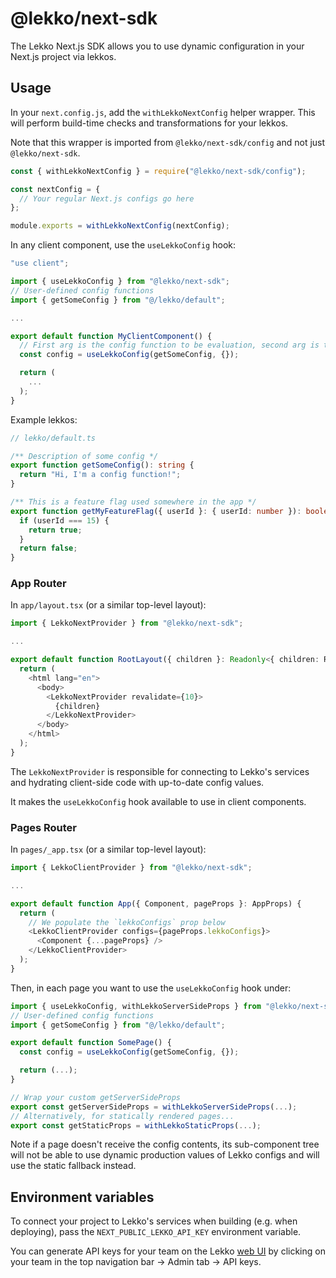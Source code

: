 # @lekko/next-sdk

The Lekko Next.js SDK allows you to use dynamic configuration in your Next.js project via lekkos.

## Usage

In your `next.config.js`, add the `withLekkoNextConfig` helper wrapper. This will perform build-time checks and transformations for your lekkos.

Note that this wrapper is imported from `@lekko/next-sdk/config` and not just `@lekko/next-sdk`.

```typescript
const { withLekkoNextConfig } = require("@lekko/next-sdk/config");

const nextConfig = {
  // Your regular Next.js configs go here
};

module.exports = withLekkoNextConfig(nextConfig);
```

In any client component, use the `useLekkoConfig` hook:

```typescript
"use client";

import { useLekkoConfig } from "@lekko/next-sdk";
// User-defined config functions
import { getSomeConfig } from "@/lekko/default";

...

export default function MyClientComponent() {
  // First arg is the config function to be evaluation, second arg is the evaluation context
  const config = useLekkoConfig(getSomeConfig, {});

  return (
    ...
  );
}
```

Example lekkos:

```typescript
// lekko/default.ts

/** Description of some config */
export function getSomeConfig(): string {
  return "Hi, I'm a config function!";
}

/** This is a feature flag used somewhere in the app */
export function getMyFeatureFlag({ userId }: { userId: number }): boolean {
  if (userId === 15) {
    return true;
  }
  return false;
}
```

### App Router

In `app/layout.tsx` (or a similar top-level layout):

```typescript
import { LekkoNextProvider } from "@lekko/next-sdk";

...

export default function RootLayout({ children }: Readonly<{ children: React.ReactNode }>) {
  return (
    <html lang="en">
      <body>
        <LekkoNextProvider revalidate={10}>
          {children}
        </LekkoNextProvider>
      </body>
    </html>
  );
}
```

The `LekkoNextProvider` is responsible for connecting to Lekko's services and hydrating client-side code with up-to-date config values.

It makes the `useLekkoConfig` hook available to use in client components.

### Pages Router

In `pages/_app.tsx` (or a similar top-level layout):

```typescript
import { LekkoClientProvider } from "@lekko/next-sdk";

...

export default function App({ Component, pageProps }: AppProps) {
  return (
    // We populate the `lekkoConfigs` prop below
    <LekkoClientProvider configs={pageProps.lekkoConfigs}>
      <Component {...pageProps} />
    </LekkoClientProvider>
  );
}
```

Then, in each page you want to use the `useLekkoConfig` hook under:

```typescript
import { useLekkoConfig, withLekkoServerSideProps } from "@lekko/next-sdk";
// User-defined config functions
import { getSomeConfig } from "@/lekko/default";

export default function SomePage() {
  const config = useLekkoConfig(getSomeConfig, {});

  return (...);
}

// Wrap your custom getServerSideProps
export const getServerSideProps = withLekkoServerSideProps(...);
// Alternatively, for statically rendered pages...
export const getStaticProps = withLekkoStaticProps(...);
```

Note if a page doesn't receive the config contents, its sub-component tree will not be able to use dynamic production values of Lekko configs and will use the static fallback instead.

## Environment variables

To connect your project to Lekko's services when building (e.g. when deploying), pass the `NEXT_PUBLIC_LEKKO_API_KEY` environment variable.

You can generate API keys for your team on the Lekko [web UI](https://app.lekko.com) by clicking on your team in the top navigation bar -> Admin tab -> API keys.
